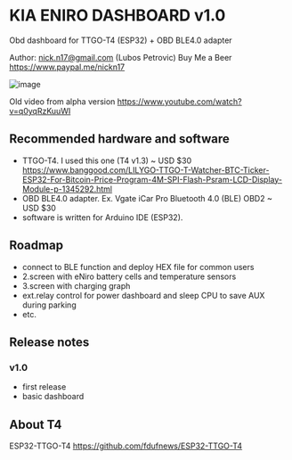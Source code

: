 # KIA ENIRO DASHBOARD v1.0

Obd dashboard for TTGO-T4 (ESP32) + OBD BLE4.0 adapter

Author: nick.n17@gmail.com (Lubos Petrovic)
Buy Me a Beer https://www.paypal.me/nickn17

![image](https://github.com/nickn17/enirodashboard/blob/master/screenshots/v1.jpg)

Old video from alpha version https://www.youtube.com/watch?v=q0yqRzKuuWI

## Recommended hardware and software
- TTGO-T4. I used this one (T4 v1.3) ~ USD $30 https://www.banggood.com/LILYGO-TTGO-T-Watcher-BTC-Ticker-ESP32-For-Bitcoin-Price-Program-4M-SPI-Flash-Psram-LCD-Display-Module-p-1345292.html
- OBD BLE4.0 adapter. Ex. Vgate iCar Pro Bluetooth 4.0 (BLE) OBD2 ~ USD $30
- software is written for Arduino IDE (ESP32).

## Roadmap
- connect to BLE function and deploy HEX file for common users
- 2.screen with eNiro battery cells and temperature sensors
- 3.screen with charging graph
- ext.relay control for power dashboard and sleep CPU to save AUX during parking
- etc. 

## Release notes
    
### v1.0
- first release
- basic dashboard

## About T4
ESP32-TTGO-T4
https://github.com/fdufnews/ESP32-TTGO-T4

